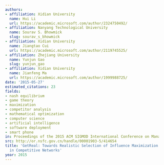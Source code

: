 ```yaml
---
authors:
- affiliation: Xidian University
  name: Hui Li
  url: https://academic.microsoft.com/author/2324750492/
- affiliation: Nanyang Technological University
  name: Sourav S. Bhowmick
  slug: sourav_s_bhowmick
- affiliation: Xidian University
  name: Jiangtao Cui
  url: https://academic.microsoft.com/author/2119745525/
- affiliation: Zhejiang University
  name: Yunjun Gao
  slug: yunjun_gao
- affiliation: Xidian University
  name: Jianfeng Ma
  url: https://academic.microsoft.com/author/1999988725/
date: '2015-05-27'
estimated_citations: 23
fields:
- nash equilibrium
- game theory
- maximization
- competitor analysis
- mathematical optimization
- computer science
- artificial intelligence
- software deployment
- smart phone
in: Proceedings of the 2015 ACM SIGMOD International Conference on Management of Data
src: http://or.nsfc.gov.cn/handle/00001903-5/414654
title: 'GetReal: Towards Realistic Selection of Influence Maximization Strategies
  in Competitive Networks'
year: 2015
---
```

